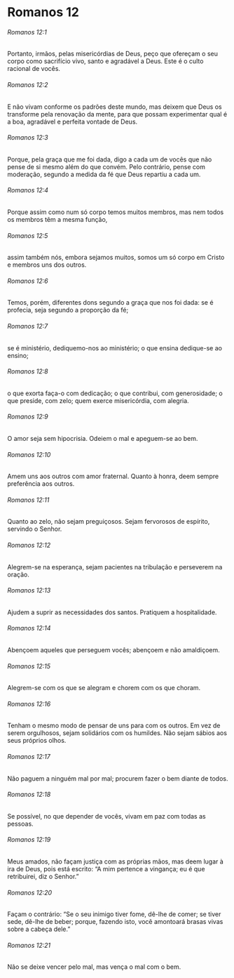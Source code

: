 # Romanos 12

###### Romanos 12:1

Portanto, irmãos, pelas misericórdias de Deus, peço que ofereçam o seu corpo como sacrifício vivo, santo e agradável a Deus. Este é o culto racional de vocês.

###### Romanos 12:2

E não vivam conforme os padrões deste mundo, mas deixem que Deus os transforme pela renovação da mente, para que possam experimentar qual é a boa, agradável e perfeita vontade de Deus.

###### Romanos 12:3

Porque, pela graça que me foi dada, digo a cada um de vocês que não pense de si mesmo além do que convém. Pelo contrário, pense com moderação, segundo a medida da fé que Deus repartiu a cada um.

###### Romanos 12:4

Porque assim como num só corpo temos muitos membros, mas nem todos os membros têm a mesma função,

###### Romanos 12:5

assim também nós, embora sejamos muitos, somos um só corpo em Cristo e membros uns dos outros.

###### Romanos 12:6

Temos, porém, diferentes dons segundo a graça que nos foi dada: se é profecia, seja segundo a proporção da fé;

###### Romanos 12:7

se é ministério, dediquemo-nos ao ministério; o que ensina dedique-se ao ensino;

###### Romanos 12:8

o que exorta faça-o com dedicação; o que contribui, com generosidade; o que preside, com zelo; quem exerce misericórdia, com alegria.

###### Romanos 12:9

O amor seja sem hipocrisia. Odeiem o mal e apeguem-se ao bem.

###### Romanos 12:10

Amem uns aos outros com amor fraternal. Quanto à honra, deem sempre preferência aos outros.

###### Romanos 12:11

Quanto ao zelo, não sejam preguiçosos. Sejam fervorosos de espírito, servindo o Senhor.

###### Romanos 12:12

Alegrem-se na esperança, sejam pacientes na tribulação e perseverem na oração.

###### Romanos 12:13

Ajudem a suprir as necessidades dos santos. Pratiquem a hospitalidade.

###### Romanos 12:14

Abençoem aqueles que perseguem vocês; abençoem e não amaldiçoem.

###### Romanos 12:15

Alegrem-se com os que se alegram e chorem com os que choram.

###### Romanos 12:16

Tenham o mesmo modo de pensar de uns para com os outros. Em vez de serem orgulhosos, sejam solidários com os humildes. Não sejam sábios aos seus próprios olhos.

###### Romanos 12:17

Não paguem a ninguém mal por mal; procurem fazer o bem diante de todos.

###### Romanos 12:18

Se possível, no que depender de vocês, vivam em paz com todas as pessoas.

###### Romanos 12:19

Meus amados, não façam justiça com as próprias mãos, mas deem lugar à ira de Deus, pois está escrito: “A mim pertence a vingança; eu é que retribuirei, diz o Senhor.”

###### Romanos 12:20

Façam o contrário: “Se o seu inimigo tiver fome, dê-lhe de comer; se tiver sede, dê-lhe de beber; porque, fazendo isto, você amontoará brasas vivas sobre a cabeça dele.”

###### Romanos 12:21

Não se deixe vencer pelo mal, mas vença o mal com o bem.

